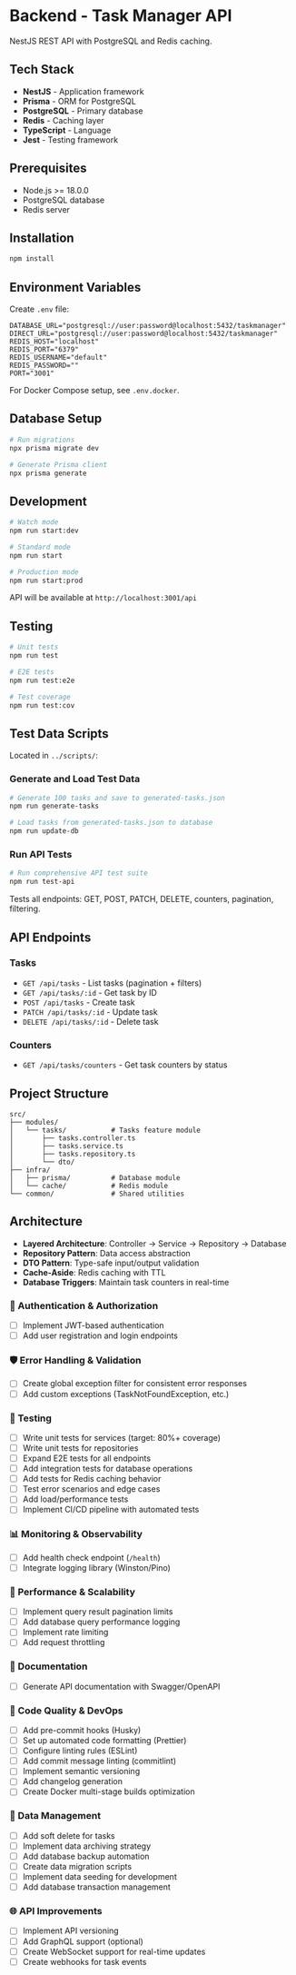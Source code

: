 # Backend - Task Manager API

NestJS REST API with PostgreSQL and Redis caching.

## Tech Stack

- **NestJS** - Application framework
- **Prisma** - ORM for PostgreSQL
- **PostgreSQL** - Primary database
- **Redis** - Caching layer
- **TypeScript** - Language
- **Jest** - Testing framework

## Prerequisites

- Node.js >= 18.0.0
- PostgreSQL database
- Redis server

## Installation

```bash
npm install
```

## Environment Variables

Create `.env` file:

```env
DATABASE_URL="postgresql://user:password@localhost:5432/taskmanager"
DIRECT_URL="postgresql://user:password@localhost:5432/taskmanager"
REDIS_HOST="localhost"
REDIS_PORT="6379"
REDIS_USERNAME="default"
REDIS_PASSWORD=""
PORT="3001"
```

For Docker Compose setup, see `.env.docker`.

## Database Setup

```bash
# Run migrations
npx prisma migrate dev

# Generate Prisma client
npx prisma generate
```

## Development

```bash
# Watch mode
npm run start:dev

# Standard mode
npm run start

# Production mode
npm run start:prod
```

API will be available at `http://localhost:3001/api`

## Testing

```bash
# Unit tests
npm run test

# E2E tests
npm run test:e2e

# Test coverage
npm run test:cov
```

## Test Data Scripts

Located in `../scripts/`:

### Generate and Load Test Data
```bash
# Generate 100 tasks and save to generated-tasks.json
npm run generate-tasks

# Load tasks from generated-tasks.json to database
npm run update-db
```

### Run API Tests
```bash
# Run comprehensive API test suite
npm run test-api
```

Tests all endpoints: GET, POST, PATCH, DELETE, counters, pagination, filtering.

## API Endpoints

### Tasks
- `GET /api/tasks` - List tasks (pagination + filters)
- `GET /api/tasks/:id` - Get task by ID
- `POST /api/tasks` - Create task
- `PATCH /api/tasks/:id` - Update task
- `DELETE /api/tasks/:id` - Delete task

### Counters
- `GET /api/tasks/counters` - Get task counters by status

## Project Structure

```
src/
├── modules/
│   └── tasks/           # Tasks feature module
│       ├── tasks.controller.ts
│       ├── tasks.service.ts
│       ├── tasks.repository.ts
│       └── dto/
├── infra/
│   ├── prisma/          # Database module
│   └── cache/           # Redis module
└── common/              # Shared utilities
```

## Architecture

- **Layered Architecture**: Controller → Service → Repository → Database
- **Repository Pattern**: Data access abstraction
- **DTO Pattern**: Type-safe input/output validation
- **Cache-Aside**: Redis caching with TTL
- **Database Triggers**: Maintain task counters in real-time

### 🔐 Authentication & Authorization
- [ ] Implement JWT-based authentication
- [ ] Add user registration and login endpoints

### 🛡️ Error Handling & Validation
- [ ] Create global exception filter for consistent error responses
- [ ] Add custom exceptions (TaskNotFoundException, etc.)

### 🧪 Testing
- [ ] Write unit tests for services (target: 80%+ coverage)
- [ ] Write unit tests for repositories
- [ ] Expand E2E tests for all endpoints
- [ ] Add integration tests for database operations
- [ ] Add tests for Redis caching behavior
- [ ] Test error scenarios and edge cases
- [ ] Add load/performance tests
- [ ] Implement CI/CD pipeline with automated tests

### 📊 Monitoring & Observability
- [ ] Add health check endpoint (`/health`)
- [ ] Integrate logging library (Winston/Pino)

### 🚀 Performance & Scalability
- [ ] Implement query result pagination limits
- [ ] Add database query performance logging
- [ ] Implement rate limiting
- [ ] Add request throttling

### 📝 Documentation
- [ ] Generate API documentation with Swagger/OpenAPI

### 🔧 Code Quality & DevOps
- [ ] Add pre-commit hooks (Husky)
- [ ] Set up automated code formatting (Prettier)
- [ ] Configure linting rules (ESLint)
- [ ] Add commit message linting (commitlint)
- [ ] Implement semantic versioning
- [ ] Add changelog generation
- [ ] Create Docker multi-stage builds optimization

### 🔄 Data Management
- [ ] Add soft delete for tasks
- [ ] Implement data archiving strategy
- [ ] Add database backup automation
- [ ] Create data migration scripts
- [ ] Implement data seeding for development
- [ ] Add database transaction management

### 🌐 API Improvements
- [ ] Implement API versioning
- [ ] Add GraphQL support (optional)
- [ ] Create WebSocket support for real-time updates
- [ ] Create webhooks for task events

